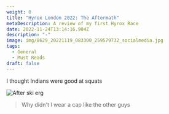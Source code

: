 ```yaml
---
weight: 0
title: "Hyrox London 2022: The Aftermath"
metaDescription: A review of my first Hyrox Race
date: 2022-11-24T13:14:16.904Z
description: "-"
image: img/8629_20221119_083300_259579732_socialmedia.jpg
tags:
  - General
  - Must Reads
draft: false
---
```

I﻿ thought Indians were good at squats



![After ski erg](img/8629_20221119_140040_259496930_socialmedia.jpg "Why didn't I wear a cap like the other guys")

> W﻿hy didn't I wear a cap like the other guys